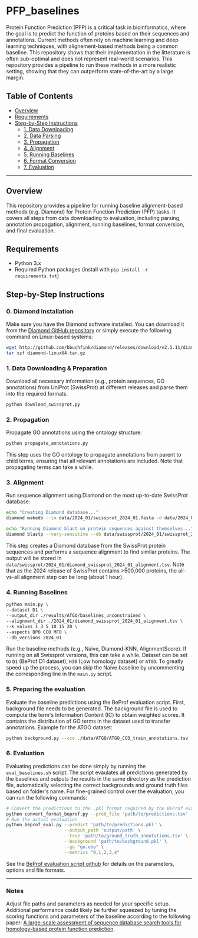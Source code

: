 # PFP_baselines

Protein Function Prediction (PFP) is a critical task in bioinformatics, where the goal is to predict the function of proteins based on their sequences and annotations.
Current methods often rely on machine learning and deep learning techniques, with alignement-based methods being a common baseline.
This repository shows that their implementation in the litterature is often sub-optimal and does not represent real-world scenarios. This repository provides a pipeline to run these methods in a more realistic setting, showing that they can outperform state-of-the-art by a large margin.


## Table of Contents

- [Overview](#overview)
- [Requirements](#requirements)
- [Step-by-Step Instructions](#step-by-step-instructions)
  - [1. Data Downloading](#1-data-downloading)
  - [2. Data Parsing](#2-data-parsing)
  - [3. Propagation](#3-propagation)
  - [4. Alignment](#4-alignment)
  - [5. Running Baselines](#5-running-baselines)
  - [6. Format Conversion](#6-format-conversion)
  - [7. Evaluation](#7-evaluation)

---

## Overview

This repository provides a pipeline for running baseline alignment-based methods (e.g. Diamond) for Protein Function Prediction (PFP) tasks. It covers all steps from data downloading to evaluation, including parsing, annotation propagation, alignment, running baselines, format conversion, and final evaluation.

## Requirements

- Python 3.x
- Required Python packages (install with `pip install -r requirements.txt`)

## Step-by-Step Instructions

### 0. Diamond Installation
Make sure you have the Diamond software installed.
You can download it from the [Diamond GitHub repository](http://github.com/bbuchfink/diamond) or simply execute the following command on Linux-based systems:

```sh
wget http://github.com/bbuchfink/diamond/releases/download/v2.1.11/diamond-linux64.tar.gz
tar xzf diamond-linux64.tar.gz
```

### 1. Data Downloading & Preparation

Download all necessary information (e.g., protein sequences, GO annotations) from UniProt (SwissProt) at different releases and parse them into the required formats.

```sh
python download_swissprot.py
```

### 2. Propagation
Propagate GO annotations using the ontology structure:

```sh
python propagate_annotations.py
```
This step uses the GO ontology to propagate annotations from parent to child terms, ensuring that all relevant annotations are included.
Note that propagating terms can take a while.

### 3. Alignment
Run sequence alignment using Diamond on the most up-to-date SwissProt database:

```sh
echo "Creating Diamond database..."
diamond makedb --in data/2024_01/swissprot_2024_01.fasta -d data/2024_01/swissprot_2024_01_proteins_set

echo "Running Diamond blast on protein sequences against themselves..."
diamond blastp --very-sensitive --db data/swissprot/2024_01/swissprot_2024_01_proteins_set.dmnd --query data/swissprot/2024_01/swissprot_2024_01.fasta --out data/swissprot/2024_01/diamond_swissprot_2024_01_alignment.tsv -e 0.001 --ultra-sensitive
```
This step creates a Diamond database from the SwissProt protein sequences and performs a sequence alignment to find similar proteins. The output will be stored in `data/swissprot/2024_01/diamond_swissprot_2024_01_alignment.tsv`.
Note that as the 2024 release of SwissProt contains >500,000 proteins, the all-vs-all alignment step can be long (about 1 hour).

### 4. Running Baselines
```sh
python main.py \
--dataset D1 \
--output_dir ./results/ATGO/baselines_unconstrained \
--alignment_dir ./2024_01/diamond_swissprot_2024_01_alignment.tsv \
--k_values 1 3 5 10 15 20 \
--aspects BPO CCO MFO \
--db_versions 2024_01
```
Run the baseline methods (e.g., Naive, Diamond-KNN, AlignmentScore). If running on all Swissprot versions, this can take a while. Dataset can be set to `D1` (BeProf D1 dataset), `H30` (Low homology dataset) or `ATGO`.
To greatly speed up the process, you can skip the Naive baseline by uncommenting the corresponding line in the `main.py` script.


### 5. Preparing the evaluation
Evaluate the baseline predictions using the BeProf evaluation script.
First, background file needs to be generated. 
The background file is used to compute the term's Information Content (IC) to obtain weighted scores. It contains the distribution of GO terms in the dataset used to transfer annotations.
Example for the ATGO dataset:
```sh
python background.py --cco ./data/ATGO/ATGO_CCO_train_annotations.tsv --bpo ./data/ATGO/ATGO_BPO_train_annotations.tsv --mfo ./data/ATGO/ATGO_MFO_train_annotations.tsv --output ./data/ATGO/background_ATGO.pkl --test_cco ./data/ATGO/ATGO_MFO_test_annotations.tsv --test_bpo ./data/ATGO/ATGO_BPO_test_annotations.tsv --test_mfo ./data/ATGO/ATGO_CCO_test_annotations.tsv
```

### 6. Evaluation
Evaluating predictions can be done simply by running the `eval_baselines.sh` script. The script evaulates all predictions generated by the baselines and outputs the results in the same directory as the prediction file, automatically selecting the correct backgrounds and ground truth files based on folder's name.
For fine-grained control over the evaluation, you can run the following commands:

```sh 
# Convert the predictions to the .pkl format required by the BeProf evaluation script
python convert_format_beprof.py --pred_file 'path/to/predictions.tsv' --pred_out 'path/to/predictions.pkl'
# Run the actual evaluation
python beprof_eval.py --predict 'path/to/predictions.pkl' \
                      --output_path 'output/path' \
                      --true 'path/to/ground_truth_annotations.tsv' \
                      --background 'path/to/background.pkl' \
                      --go "go.obo" \
                      --metrics "0,1,2,3,4"
```
See the  [BeProf evaluation script github](https://github.com/CSUBioGroup/BeProf/tree/main) for details on the parameters, options and file formats.

---

### Notes
Adjust file paths and parameters as needed for your specific setup.
Additional performance could likely be further squeezed by tuning the scoring functions and parameters of the baseline according to the following paper: [A large-scale assessment of sequence database search tools for homology-based protein function prediction](https://doi.org/10.1093/bib/bbae349).